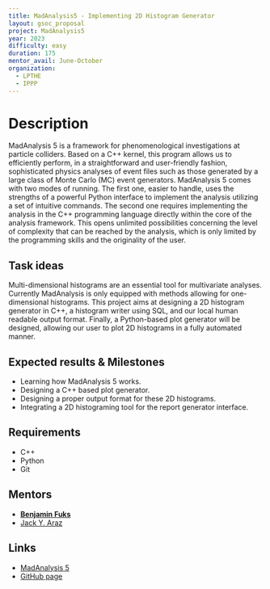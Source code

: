 ```yaml
---
title: MadAnalysis5 - Implementing 2D Histogram Generator
layout: gsoc_proposal
project: MadAnalysis5
year: 2023
difficulty: easy
duration: 175
mentor_avail: June-October
organization:
  - LPTHE
  - IPPP
---
```


# Description

MadAnalysis 5 is a framework for phenomenological investigations at particle
colliders. Based on a C++ kernel, this program allows us to efficiently perform,
in a straightforward and user-friendly fashion, sophisticated physics analyses
of event files such as those generated by a large class of Monte Carlo (MC)
event generators. MadAnalysis 5 comes with two modes of running. The first one,
easier to handle, uses the strengths of a powerful Python interface to implement
the analysis utilizing a set of intuitive commands. The second one requires
implementing the analysis in the C++ programming language directly within the
core of the analysis framework. This opens unlimited possibilities concerning
the level of complexity that can be reached by the analysis, which is only
limited by the programming skills and the originality of the user.

## Task ideas

Multi-dimensional histograms are an essential tool for multivariate analyses.
Currently MadAnalysis is only equipped with methods allowing for one-dimensional
histograms. This project aims at designing a 2D histogram generator in C++, a
histogram writer using SQL, and our local human readable output format. Finally,
a Python-based plot generator will be designed, allowing our user to plot 2D
histograms in a fully automated manner.

## Expected results & Milestones

- Learning how MadAnalysis 5 works.
- Designing a C++ based plot generator.
- Designing a proper output format for these 2D histograms.
- Integrating a 2D histograming tool for the report generator interface.

## Requirements

- C++
- Python
- Git

## Mentors

- **[Benjamin Fuks](mailto:fuks@lpthe.jussieu.fr)**
- [Jack Y. Araz](mailto:jack.araz@durham.ac.uk)

## Links

- [MadAnalysis 5](http://madanalysis.irmp.ucl.ac.be)
- [GitHub page](https://github.com/MadAnalysis/madanalysis5)
